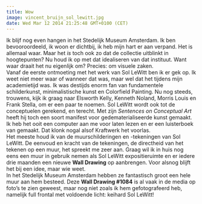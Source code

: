 ```yaml
---
title: Wow
image: vincent_bruijn_sol_lewitt.jpg
date: Wed Mar 12 2014 21:25:48 GMT+0100 (CET)
---
```


Ik blijf nog even hangen in het Stedelijk Museum Amsterdam. Ik ben bevooroordeeld, ik woon er dichtbij, ik heb mijn hart er aan verpand. Het is allemaal waar. Maar het <em>is</em> toch ook zo dat de collectie uitblinkt in hoogtepunten? Nu houd ik op met dat idealiseren van dat instituut. Want waar draait het nu eigenlijk om? Precies: om visuele zaken.<br>
Vanaf de eerste ontmoeting met het werk van Sol LeWitt ben ik er gek op. Ik weet niet meer waar of wanneer dat was, maar wel dat het tijdens mijn academietijd was. Ik was destijds enorm fan van fundamentele schilderkunst, minimalistische kunst en Colorfield Painting. Nu nog steeds, trouwens, kijk ik graag naar Elsworth Kelly, Kenneth Noland, Morris Louis en Frank Stella, om er een paar te noemen. Sol LeWitt wordt ook tot de conceptuelen gerekend, en terecht. Met zijn <em>Sentences on Conceptual Art</em> heeft hij toch een soort manifest voor gedematerialiseerde kunst gemaakt. Ik heb het ooit een computer aan me voor laten lezen en er een luisterboek van gemaakt. Dat klonk nogal alsof Kraftwerk het voorlas.<br>
Het meeste houd ik van de muurschilderingen en -tekeningen van Sol LeWitt. De eenvoud en kracht van de tekeningen, de directheid van het tekenen op een muur, het spreekt me zeer aan. Graag wil ik in huis nog eens een muur in gebruik nemen als Sol LeWitt expositieruimte en er iedere drie maanden een nieuwe <strong>Wall Drawing</strong> op aanbrengen. Voor alsnog blijft het bij een idee, maar wie weet.<br>
In het Stedelijk Museum Amsterdam hebben ze fantastisch groot een hele muur aan hem besteed. Deze <strong>Wall Drawing #1084</strong> is al vaak in de media op foto’s te zien geweest, maar nog niet zoals ik hem gefotografeerd heb, namelijk full frontal met voldoende licht: keihard Sol LeWitt!
